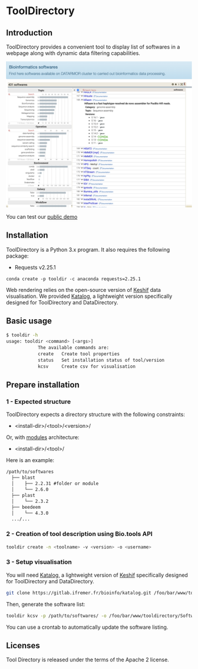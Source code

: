 # ToolDirectory
## Introduction

ToolDirectory provides a convenient tool to display list of softwares in a webpage along with dynamic data filtering capabilities.

![Tool Directory](images/tooldirectory.png)

You can test our [public demo](https://ifremer-bioinformatics.github.io/ToolDirectorySample/)

## Installation

ToolDirectory is a Python 3.x program. It also requires the following package:

* Requests v2.25.1

```
conda create -p tooldir -c anaconda requests=2.25.1
```

Web rendering relies on the open-source version of [Keshif](https://github.com/adilyalcin/Keshif) data visualisation. We provided [Katalog](https://gitlab.ifremer.fr/bioinfo/katalog), a lightweight version specifically designed for ToolDirectory and DataDirectory.

## Basic usage

```bash
$ tooldir -h
usage: tooldir <command> [<args>]
            The available commands are:
            create   Create tool properties
            status   Set installation status of tool/version
            kcsv     Create csv for visualisation
```

## Prepare installation
### 1 - Expected structure

ToolDirectory expects a directory structure with the following constraints:
- \<install-dir>/\<tool>/\<version>/

Or, with [modules](http://modules.sourceforge.net/) architecture:
- \<install-dir>/\<tool>/<version-module>

Here is an example:

```
/path/to/softwares
  ├── blast
  │    ├── 2.2.31 #folder or module
  │    └── 2.6.0
  ├── plast
  │    └── 2.3.2
  ├── beedeem
  │    └── 4.3.0
  .../...
```

### 2 - Creation of tool description using Bio.tools API

```bash
tooldir create -n <toolname> -v <version> -o <username>
```

### 3 - Setup visualisation

You will need [Katalog](https://gitlab.ifremer.fr/bioinfo/katalog), a lightweight version of [Keshif](https://github.com/adilyalcin/Keshif) specifically designed for ToolDirectory and DataDirectory.


```bash
git clone https://gitlab.ifremer.fr/bioinfo/katalog.git /foo/bar/www/tooldirectory
```

Then, generate the software list:
```bash
tooldir kcsv -p /path/to/softwares/ -o /foo/bar/www/tooldirectory/Softwares.csv
```

You can use a crontab to automatically update the software listing.

## Licenses

Tool Directory is released under the terms of the Apache 2 license.
